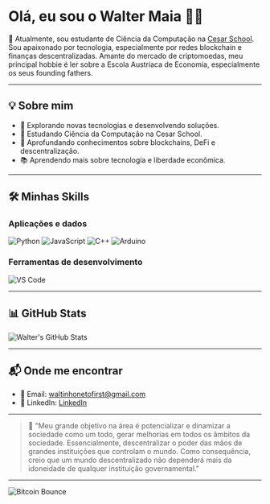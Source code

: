 # Olá, eu sou o Walter Maia 👋🏻

📌 Atualmente, sou estudante de Ciência da Computação na [Cesar School](https://www.cesar.school/). Sou apaixonado por tecnologia, especialmente por redes blockchain e finanças descentralizadas. Amante do mercado de criptomoedas, meu principal hobbie é ler sobre a Escola Austríaca de Economia, especialmente os seus founding fathers.

---

## 💡 Sobre mim

* 🚀 Explorando novas tecnologias e desenvolvendo soluções.
* 📖 Estudando Ciência da Computação na Cesar School.
* 🧠 Aprofundando conhecimentos sobre blockchains, DeFi e descentralização.
* 📚 Aprendendo mais sobre tecnologia e liberdade econômica.

---

## 🛠️ Minhas Skills

### Aplicações e dados

![Python](https://img.shields.io/badge/-Python-05122A?style=flat\&logo=python)
![JavaScript](https://img.shields.io/badge/-JavaScript-05122A?style=flat\&logo=javascript)
![C++](https://img.shields.io/badge/-C++-05122A?style=flat\&logo=c%2B%2B)
![Arduino](https://img.shields.io/badge/-Arduino-05122A?style=flat\&logo=arduino)

### Ferramentas de desenvolvimento

![VS Code](https://img.shields.io/badge/-Visual%20Studio%20Code-05122A?style=flat\&logo=visual-studio-code)

---

## 📊 GitHub Stats

![Walter's GitHub Stats](https://github-readme-stats.vercel.app/api?username=waltermaia\&show_icons=true\&theme=radical)

---

## 📬 Onde me encontrar

* 📧 Email: [waltinhonetofirst@gmail.com](mailto:waltinhonetofirst@gmail.com)
* 💼 Linkedln: [LinkedIn](https://www.linkedin.com/in/walter-maia-1287a1238/)

---

> 🦾 "Meu grande objetivo na área é potencializar e dinamizar a sociedade como um todo, gerar melhorias em todos os âmbitos da sociedade. Essencialmente, descentralizar o poder das mãos de grandes instituições que controlam o mundo. Como consequência, creio que um mundo descentralizado não dependerá mais da idoneidade de qualquer instituição governamental."

---

![Bitcoin Bounce](https://media3.giphy.com/media/v1.Y2lkPTc5MGI3NjExdGFteTFma3d0MXU4ZGNtbHkxZW5rYnkxdWhmam84OHI5cHl4ZHhhaSZlcD12MV9pbnRlcm5hbF9naWZfYnlfaWQmY3Q9Zw/trN9ht5RlE3Dcwavg2/giphy.gif)
